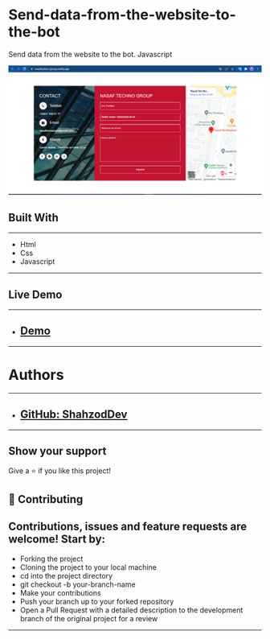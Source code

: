 # Send-data-from-the-website-to-the-bot
Send data from the website to the  bot. Javascript

![Image Link](https://github.com/shakhzodbekdevuz/Send-data-from-the-website-to-the-bot/blob/main/bot.png)
## Built With
---
* Html
* Css
* Javascript
---
## Live Demo
---
* ## [Demo](https://nasaftechno-group.netlify.app/)
---
# Authors
---
* ## [GitHub: ShahzodDev](https://github.com/shakhzodbekdevuz)
---

## Show your support
Give a ⭐️ if you like this project!

## 🤝 Contributing
Contributions, issues and feature requests are welcome! Start by:
---
* Forking the project
* Cloning the project to your local machine
* cd into the project directory
*  git checkout -b your-branch-name
* Make your contributions
* Push your branch up to your forked repository
* Open a Pull Request with a detailed description to the development branch of the original project for a review
---
